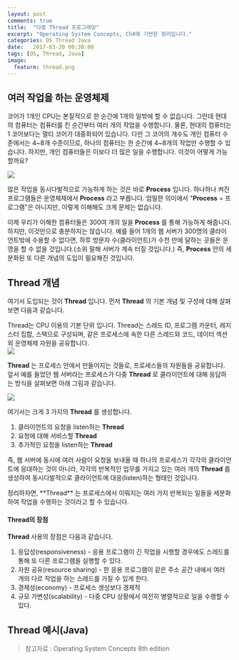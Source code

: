 ```yaml
---
layout: post
comments: true
title:  "다중 Thread 프로그래밍"
excerpt: "Operating System Concepts, Ch4에 기반한 정리입니다."
categories: OS Thread Java
date:   2017-03-20 00:30:00
tags: [OS, Thread, Java]
image:
  feature: thread.png
---
```


## 여러 작업을 하는 운영체제

코어가 1개인 CPU는 본질적으로 한 순간에 1개의 일밖에 할 수 없습니다. 그런데 현대의 컴퓨터는 컴퓨터를 킨 순간부터 여러 개의 작업을 수행합니다. 물론, 현대의 컴퓨터는 1 코어보다는 멀티 코어가 대중화되어 있습니다. 다만 그 코어의 개수도 개인 컴퓨터 수준에서는 4~8개 수준이므로, 하나의 컴퓨터는 한 순간에 4~8개의 작업만 수행할 수 있습니다. 하지만, 개인 컴퓨터들은 이보다 더 많은 일을 수행합니다. 이것이 어떻게 가능할까요?

<!-- process 이미지 -->
<img src="https://dl.dropbox.com/s/sud3gn15aa6xvf9/process.png">

많은 작업을 동시다발적으로 가능하게 하는 것은 바로 **Process** 입니다. 하나하나 켜진 프로그램들은 운영체제에서 **Process** 라고 부릅니다. 엄밀한 의미에서 "**Process** = 프로그램"은 아니지만, 이렇게 이해해도 크게 문제는 없습니다.

이제 우리가 이해한 컴퓨터들은 300여 개의 일을 **Process** 를 통해 가능하게 해줍니다. 하지만, 이것만으로 충분하지는 않습니다. 예를 들어 1개의 웹 서버가 300명의 클라이언트밖에 수용할 수 없다면, 하루 방문자 수(클라이언트)가 수천 만에 달하는 곳들은 운영을 할 수 없을 것입니다.(소위 말해 서버가 계속 터질 것입니다.) 즉, **Process** 안의 세분화된 또 다른 개념의 도입이 필요해진 것입니다.

## Thread 개념

여기서 도입되는 것이 **Thread** 입니다. 먼저 **Thread** 의 기본 개념 및 구성에 대해 살펴보면 다음과 같습니다.

<div class="message">
Thread는 CPU 이용의 기본 단위 입니다. Thread는 스레드 ID, 프로그램 카운터, 레지스터 집합, 스택으로 구성되며, 같은 프로세스에 속한 다른 스레드와 코드, 데이터 섹션 외 운영체제 자원을 공유합니다.
</div>

<img src="https://hcn1519.github.io/public/assets/thread.png">

**Thread** 는 프로세스 안에서 만들어지는 것들로, 프로세스들의 자원들을 공유합니다. 앞서 예를 들었던 웹 서버라는 프로세스가 다중 **Thread** 로 클라이언트에 대해 응답하는 방식을 살펴보면 아래 그림과 같습니다.

<!-- thread2 이미지 -->
<img src="https://dl.dropbox.com/s/8t4xfa3fktgw3kx/thread2.png">

여기서는 크게 3 가지의 **Thread** 를 생성합니다.

1. 클라이언트의 요청을 listen하는 **Thread**
2. 요청에 대해 서비스할 **Thread**
3. 추가적인 요청을 listen하는 **Thread**

즉, 웹 서버에 동시에 여러 사람이 요청을 보내올 때 하나의 프로세스가 각각의 클라이언트에 응대하는 것이 아니라, 각각의 반복적인 업무를 가지고 있는 여러 개의 **Thread** 를 생성하여 동시다발적으로 클라이언트에 대응(listen)하는 형태인 것입니다.

<div class="message">
정리하자면, **Thread** 는 프로세스에서 이뤄지는 여러 가지 반복되는 일들을 세분화하여 작업을 수행하는 것이라고 할 수 있습니다.
</div>

#### Thread의 장점

**Thread** 사용의 장점은 다음과 같습니다.

1. 응답성(responsiveness) - 응용 프로그램이 긴 작업을 시행할 경우에도 스레드를 통해 또 다른 프로그램을 실행할 수 있다.
2. 자원 공유(resource sharing) - 한 응용 프로그램이 같은 주소 공간 내에서 여러 개의 다르 작업을 하는 스레드를 가질 수 있게 한다.
3. 경제성(economy) - 프로세스 생성보다 경제적
4. 규모 가변성(scalability) - 다중 CPU 상황에서 여전히 병렬적으로 일을 수행할 수 있다.

## Thread 예시(Java)


> 참고자료 : Operating System Concepts 8th edition
